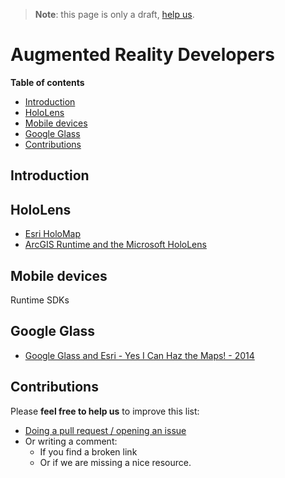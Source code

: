 > **Note**: this page is only a draft, [help us](#contributions).

# Augmented Reality Developers
<!-- START doctoc generated TOC please keep comment here to allow auto update -->
<!-- DON'T EDIT THIS SECTION, INSTEAD RE-RUN doctoc TO UPDATE -->
**Table of contents**

- [Introduction](#introduction)
- [HoloLens](#hololens)
- [Mobile devices](#mobile-devices)
- [Google Glass](#google-glass)
- [Contributions](#contributions)

<!-- END doctoc generated TOC please keep comment here to allow auto update -->

## Introduction


## HoloLens
* [Esri HoloMap](https://www.youtube.com/watch?v=hE9GXpZTwAs)
* [ArcGIS Runtime and the Microsoft HoloLens](http://www.esri.com/videos/watch?videoid=5172&channelid=LegacyVideo&isLegacy=true&title=arcgis-runtime-and-the-microsoft-hololens)

## Mobile devices
Runtime SDKs

## Google Glass
* [Google Glass and Esri - Yes I Can Haz the Maps! - 2014](http://www.esri.com/videos/watch?videoid=3404&isLegacy=true&title=google-glass-and-esri---yes-i-can-haz-the-maps!)

## Contributions
Please **feel free to help us** to improve this list:

* [Doing a pull request / opening an issue](https://github.com/hhkaos/awesome-arcgis#contributions)
* Or writing a comment:
  * If you find a broken link
  * Or if we are missing a nice resource.
